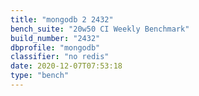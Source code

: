 ```yaml
---
title: "mongodb 2 2432"
bench_suite: "20w50 CI Weekly Benchmark"
build_number: "2432"
dbprofile: "mongodb"
classifier: "no redis"
date: 2020-12-07T07:53:18
type: "bench"
---
```


